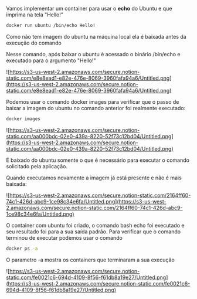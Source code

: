Vamos implementar um container para usar o **echo** do Ubuntu e que imprima na tela "Hello!"

```bash
docker run ubuntu /bin/echo Hello!
```

Como não tem imagem do ubuntu na máquina local ela é baixada antes da execução do  comando

Nesse comando, após baixar o ubuntu é acessado o binário /bin/echo e executado para o argumento "Hello!"

![https://s3-us-west-2.amazonaws.com/secure.notion-static.com/e8e8ead1-e82e-476e-8069-3960fafa94a6/Untitled.png](https://s3-us-west-2.amazonaws.com/secure.notion-static.com/e8e8ead1-e82e-476e-8069-3960fafa94a6/Untitled.png)

Podemos usar o comando docker images para verificar que o passo de baixar a imagem do ubuntu no comando anterior foi realmente executado:

```bash
docker images
```

![https://s3-us-west-2.amazonaws.com/secure.notion-static.com/aa000bdc-02e0-439a-8220-52f73c12bd04/Untitled.png](https://s3-us-west-2.amazonaws.com/secure.notion-static.com/aa000bdc-02e0-439a-8220-52f73c12bd04/Untitled.png)

É baixado do ubuntu somente o que é necessário para executar o comando solicitado pela aplicação.

Quando executamos novamente a imagem já está presente e não é mais baixada:

![https://s3-us-west-2.amazonaws.com/secure.notion-static.com/2164ff60-74c1-426d-abc9-1ce98c34e6fa/Untitled.png](https://s3-us-west-2.amazonaws.com/secure.notion-static.com/2164ff60-74c1-426d-abc9-1ce98c34e6fa/Untitled.png)

O container com ubuntu foi criado, o comando bash echo foi executado e seu resultado foi para a sua saída padrão. Para verificar que o comando terminou de executar podemos usar o comando

```bash
docker ps -a
```

O parametro -a mostra os containers que terminaram a sua execução

![https://s3-us-west-2.amazonaws.com/secure.notion-static.com/fe0021c6-694d-4109-8f56-f61db8a19e27/Untitled.png](https://s3-us-west-2.amazonaws.com/secure.notion-static.com/fe0021c6-694d-4109-8f56-f61db8a19e27/Untitled.png)
